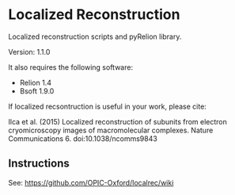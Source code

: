 # Localized Reconstruction

Localized reconstruction scripts and pyRelion library.

Version: 1.1.0

It also requires the following software:
* Relion 1.4
* Bsoft 1.9.0

If localized recsontruction is useful in your work, please cite:

Ilca et al. (2015) Localized reconstruction of subunits from electron cryomicroscopy images of macromolecular complexes. Nature Communications 6. doi:10.1038/ncomms9843

## Instructions

See: https://github.com/OPIC-Oxford/localrec/wiki
